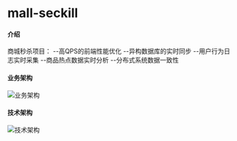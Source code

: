 # mall-seckill

#### 介绍
商城秒杀项目：
--高QPS的前端性能优化
--异构数据库的实时同步
--用户行为日志实时采集
--商品热点数据实时分析
--分布式系统数据一致性
#### 业务架构
![业务架构](https://foruda.gitee.com/images/1663155965544824629/6c6c23d5_10600507.png "屏幕截图")
#### 技术架构
![技术架构](https://foruda.gitee.com/images/1663155990919835947/3bfba939_10600507.png "屏幕截图")